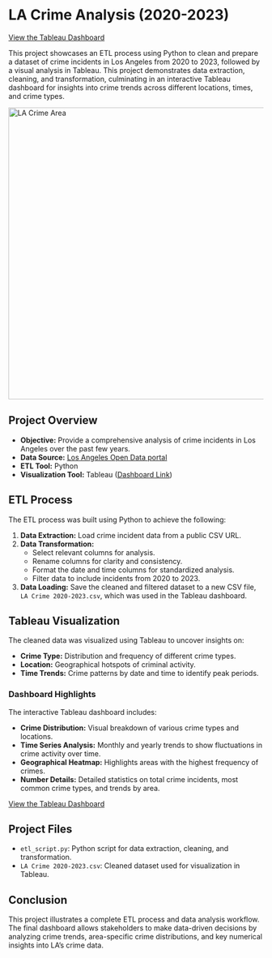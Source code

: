 

<h1>LA Crime Analysis (2020-2023)</h1>
     <p><a href="https://public.tableau.com/views/LACrime2020-2023/LACrime2020-2023?:language=en-US&:sid=&:redirect=auth&:display_count=n&:origin=viz_share_link">View the Tableau Dashboard</a></p>
    <p>
        This project showcases an ETL process using Python to clean and prepare a dataset of crime incidents in Los Angeles from 2020 to 2023, followed by a visual analysis in Tableau. This project demonstrates data extraction, cleaning, and transformation, culminating in an interactive Tableau dashboard for insights into crime trends across different locations, times, and crime types.
    </p>
    <img width="576" alt="LA Crime Area" src="https://github.com/user-attachments/assets/3051dcca-c294-4276-916a-85becc16fc3e">

    
<h2>Project Overview</h2>
    <ul>
        <li><strong>Objective:</strong> Provide a comprehensive analysis of crime incidents in Los Angeles over the past few years.</li>
        <li><strong>Data Source:</strong> <a href="https://data.lacity.org/">Los Angeles Open Data portal</a></li>
        <li><strong>ETL Tool:</strong> Python</li>
        <li><strong>Visualization Tool:</strong> Tableau (<a href="https://public.tableau.com/views/LACrime2020-2023/LACrime2020-2023?:language=en-US&:sid=&:redirect=auth&:display_count=n&:origin=viz_share_link">Dashboard Link</a>)</li>
    </ul>

<h2>ETL Process</h2>
    <p>The ETL process was built using Python to achieve the following:</p>
    <ol>
        <li><strong>Data Extraction:</strong> Load crime incident data from a public CSV URL.</li>
        <li><strong>Data Transformation:</strong>
            <ul>
                <li>Select relevant columns for analysis.</li>
                <li>Rename columns for clarity and consistency.</li>
                <li>Format the date and time columns for standardized analysis.</li>
                <li>Filter data to include incidents from 2020 to 2023.</li>
            </ul>
        </li>
        <li><strong>Data Loading:</strong> Save the cleaned and filtered dataset to a new CSV file, <code>LA Crime 2020-2023.csv</code>, which was used in the Tableau dashboard.</li>
    </ol>

<h2>Tableau Visualization</h2>
    <p>The cleaned data was visualized using Tableau to uncover insights on:</p>
    <ul>
        <li><strong>Crime Type:</strong> Distribution and frequency of different crime types.</li>
        <li><strong>Location:</strong> Geographical hotspots of criminal activity.</li>
        <li><strong>Time Trends:</strong> Crime patterns by date and time to identify peak periods.</li>
    </ul>

<h3>Dashboard Highlights</h3>
    <p>The interactive Tableau dashboard includes:</p>
    <ul>
        <li><strong>Crime Distribution:</strong> Visual breakdown of various crime types and locations.</li>
        <li><strong>Time Series Analysis:</strong> Monthly and yearly trends to show fluctuations in crime activity over time.</li>
        <li><strong>Geographical Heatmap:</strong> Highlights areas with the highest frequency of crimes.</li>
        <li><strong>Number Details:</strong> Detailed statistics on total crime incidents, most common crime types, and trends by area.</li>
    </ul>
    <p><a href="https://public.tableau.com/views/LACrime2020-2023/LACrime2020-2023?:language=en-US&:sid=&:redirect=auth&:display_count=n&:origin=viz_share_link">View the Tableau Dashboard</a></p>

<h2>Project Files</h2>
    <ul>
        <li><code>etl_script.py</code>: Python script for data extraction, cleaning, and transformation.</li>
        <li><code>LA Crime 2020-2023.csv</code>: Cleaned dataset used for visualization in Tableau.</li>
    </ul>

<h2>Conclusion</h2>
    <p>
        This project illustrates a complete ETL process and data analysis workflow. The final dashboard allows stakeholders to make data-driven decisions by analyzing crime trends, area-specific crime distributions, and key numerical insights into LA’s crime data.
    </p>
